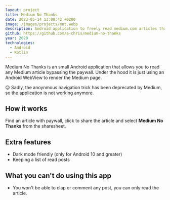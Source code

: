 ```yaml
---
layout: project
title: Medium No Thanks
date: 2023-05-14 13:08:42 +0200
image: /images/projects/mnt.webp
description: Android application to freely read medium.com articles that works by emulating the browser anonymous navigation.
github: https://github.com/a-chris/medium-no-thanks
year: 2020
technologies:
  - Android
  - Kotlin
---
```


Medium No Thanks is an small Android application that allows you to read any Medium article bypassing the paywall. Under the hood it is just using an Android WebView to render the Medium page.

<aside class="callout">
😔 Sadly, the anoynmous navigation trick has been deprecated by Medium, so the application is not working anymore.
</aside>


## How it works

Find an article with paywall, click to share the article and select **Medium No Thanks** from the sharesheet.

## Extra features

- Dark mode friendly (only for Android 10 and greater)
- Keeping a list of read posts

## What you can't do using this app

* You won't be able to clap or comment any post, you can only read the article.

